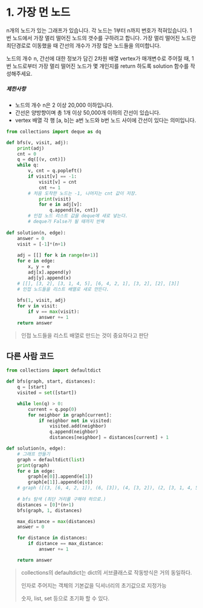 # 1. 가장 먼 노드

n개의 노드가 있는 그래프가 있습니다. 각 노드는 1부터 n까지 번호가 적혀있습니다. 1번 노드에서 가장 멀리 떨어진 노드의 갯수를 구하려고 합니다. 가장 멀리 떨어진 노드란 최단경로로 이동했을 때 간선의 개수가 가장 많은 노드들을 의미합니다.

노드의 개수 n, 간선에 대한 정보가 담긴 2차원 배열 vertex가 매개변수로 주어질 때, 1번 노드로부터 가장 멀리 떨어진 노드가 몇 개인지를 return 하도록 solution 함수를 작성해주세요.

##### 제한사항

- 노드의 개수 n은 2 이상 20,000 이하입니다.
- 간선은 양방향이며 총 1개 이상 50,000개 이하의 간선이 있습니다.
- vertex 배열 각 행 [a, b]는 a번 노드와 b번 노드 사이에 간선이 있다는 의미입니다.

```python
from collections import deque as dq

def bfs(v, visit, adj):
    print(adj)
    cnt = 0
    q = dq([(v, cnt)])
    while q:
        v, cnt = q.popleft()
        if visit[v] == -1: 
            visit[v] = cnt 
            cnt += 1
        # 처음 도착한 노드는 -1, 나머지는 cnt 값이 저장.
            print(visit)
            for e in adj[v]: 
                q.append([e, cnt])
        # 인접 노드 리스트 값을 deque에 새로 넣는다.
        # deque가 False가 될 때까지 반복
        
def solution(n, edge):
    answer = 0
    visit = [-1]*(n+1)
    
    adj = [[] for k in range(n+1)]
    for e in edge:
        x, y = e
        adj[x].append(y)
        adj[y].append(x)       
	# [[], [3, 2], [3, 1, 4, 5], [6, 4, 2, 1], [3, 2], [2], [3]]
    # 인접 노드들을 리스트 배열로 새로 만든다.
    
    bfs(1, visit, adj)
    for v in visit:
        if v == max(visit):
            answer += 1
    return answer
```

> 인접 노드들을 리스트 배열로 만드는 것이 중요하다고 판단



## 다른 사람 코드

```python
from collections import defaultdict

def bfs(graph, start, distances):
    q = [start]
    visited = set([start])

    while len(q) > 0:
        current = q.pop(0)
        for neighbor in graph[current]:
            if neighbor not in visited:
                visited.add(neighbor)
                q.append(neighbor)
                distances[neighbor] = distances[current] + 1

def solution(n, edge):
    # 그래프 만들기
    graph = defaultdict(list)
    print(graph)
    for e in edge:
        graph[e[0]].append(e[1])
        graph[e[1]].append(e[0])
    # graph ([(3, [6, 4, 2, 1]), (6, [3]), (4, [3, 2]), (2, [3, 1, 4, 5]), (1, [3, 2]), (5, [2])])
    
    # bfs 탐색 (최단 거리를 구해야 하므로.)
    distances = [0]*(n+1)
    bfs(graph, 1, distances)

    max_distance = max(distances)
    answer = 0

    for distance in distances:
        if distance == max_distance:
            answer += 1

    return answer
```

> collections의 defaultdict는 dict의 서브클래스로 작동방식은 거의 동일하다.
>
> 인자로 주어지는 객체의 기본값을 딕셔너리의 초기값으로 지정가능
>
> 숫자, list, set 등으로 초기화 할 수 있다.